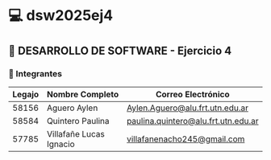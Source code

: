 # 💻 dsw2025ej4

## 🧠 DESARROLLO DE SOFTWARE - Ejercicio 4

### 👥 Integrantes

| Legajo | Nombre Completo          | Correo Electrónico                                
|--------|--------------------------|---------------------------------------------------|
| 58156  | Aguero Aylen             | Aylen.Aguero@alu.frt.utn.edu.ar                   |
| 58584  | Quintero Paulina         | paulina.quintero@alu.frt.utn.edu.ar               |
| 57785  | Villafañe Lucas Ignacio  | villafanenacho245@gmail.com                       |

